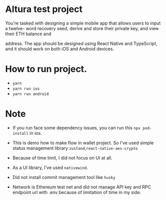 # Altura test project

You're tasked with designing a simple mobile app that allows users to input a twelve-
word recovery seed, derive and store their private key, and view their ETH balance and

address. The app should be designed using React Native and TypeScript, and it should
work on both iOS and Android devices.

# How to run project.

- `yarn`
- `yarn run ios`
- `yarn run android`

# Note

- If you run face some dependency issues, you can run this `npx pod-install` in ios.

- This is demo how to make flow in wallet project. So I've used simple status management library `zustand`,`react-native-aes-crypto`
- Because of time limit, I did not focus on UI at all.
- As a UI library, I've used `nativewind`.
- Did not install commit management tool like `husky`
- Network is Ethereum test net and did not manage API key and RPC endpoint url with .env because of limitation of time in my side.
